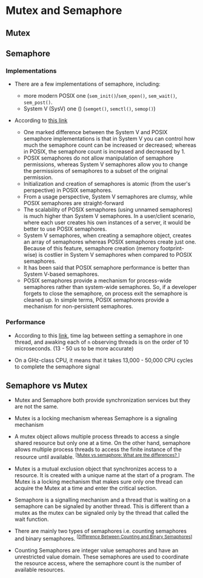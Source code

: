 # Mutex and Semaphore

## Mutex

## Semaphore

### Implementations

- There are a few implementations of semaphore, including:

    - more modern POSIX one (`sem_init()`/`sem_open()`, `sem_wait()`, `sem_post()`.
    - System V (SysV) one () (`semget()`, `semctl()`, `semop()`)

- According to [this link](https://stackoverflow.com/questions/368322/differences-between-system-v-and-posix-semaphores)
    - One marked difference between the System V and POSIX semaphore implementations is that in System V you can control
      how much the semaphore count can be increased or decreased; whereas in POSIX, the semaphore count is increased and
      decreased by 1.
    - POSIX semaphores do not allow manipulation of semaphore permissions, whereas System V semaphores allow you to
      change
      the permissions of semaphores to a subset of the original permission.
    - Initialization and creation of semaphores is atomic (from the user's perspective) in POSIX semaphores.
    - From a usage perspective, System V semaphores are clumsy, while POSIX semaphores are straight-forward
    - The scalability of POSIX semaphores (using unnamed semaphores) is much higher than System V semaphores. In a
      user/client
      scenario, where each user creates his own instances of a server, it would be better to use POSIX semaphores.
    - System V semaphores, when creating a semaphore object, creates an array of semaphores whereas POSIX semaphores
      create
      just one. Because of this feature, semaphore creation (memory footprint-wise) is costlier in System V semaphores
      when compared to POSIX semaphores.
    - It has been said that POSIX semaphore performance is better than System V-based semaphores.
    - POSIX semaphores provide a mechanism for process-wide semaphores rather than system-wide semaphores. So, if a
      developer
      forgets to close the semaphore, on process exit the semaphore is cleaned up. In simple terms, POSIX semaphores
      provide a mechanism for non-persistent semaphores.

### Performance

- According to this [link](http://ethan.tira-thompson.com/Semaphore_Lag_Time_Tests.html), time lag between setting a
  semaphore in one thread, and awaking each of `n` observing threads is on the order of 10 microseconds.
  (13 - 50 us to be more accurate)

- On a GHz-class CPU, it means that it takes 13,000 - 50,000 CPU cycles to complete the semaphore signal

## Semaphore vs Mutex

- Mutex and Semaphore both provide synchronization services but they are not the same.

- Mutex is a locking mechanism whereas Semaphore is a signaling mechanism

- A mutex object allows multiple process threads to access a single shared resource
  but only one at a time. On the other hand, semaphore allows multiple process threads
  to access the finite instance of the resource until available. <sup>[[Mutex vs.semaphore: What are the differences?
  ](https://www.shiksha.com/online-courses/articles/mutex-vs-semaphore-what-are-the-differences/)]</sup>

- Mutex is a mutual exclusion object that synchronizes access to a resource. It is created
  with a unique name at the start of a program. The Mutex is a locking mechanism that makes
  sure only one thread can acquire the Mutex at a time and enter the critical section.

- Semaphore is a signalling mechanism and a thread that is waiting on a semaphore
  can be signaled by another thread. This is different than a mutex as the mutex can be
  signaled only by the thread that called the wait function.

- There are mainly two types of semaphores i.e. counting semaphores and binary
  semaphores. <sup>[[Difference Between Counting and Binary Semaphores](https://www.geeksforgeeks.org/difference-between-counting-and-binary-semaphores/)]</sup>

- Counting Semaphores are integer value semaphores and have an unrestricted value domain. These semaphores are used to
  coordinate the resource access, where the semaphore count is the number of available resources.
